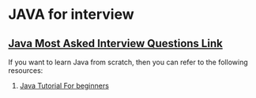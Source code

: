 # JAVA for interview

## [Java Most Asked Interview Questions Link](https://www.interviewbit.com/java-interview-questions/)

If you want to learn Java from scratch, then you can refer to the following resources:

1. [Java Tutorial For beginners](https://youtube.com/playlist?list=PLsyeobzWxl7pe_IiTfNyr55kwJPWbgxB5&si=K65YJlMaRTxZ00BE)
